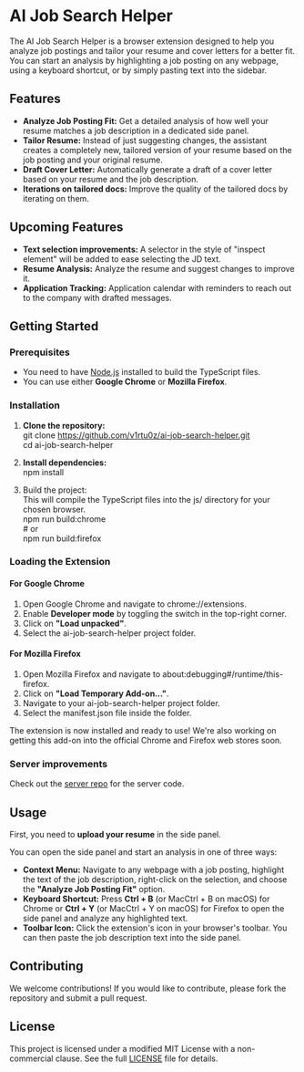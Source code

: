 # **AI Job Search Helper**

The AI Job Search Helper is a browser extension designed to help you analyze job postings and tailor your resume and cover letters for a better fit. You can start an analysis by highlighting a job posting on any webpage, using a keyboard shortcut, or by simply pasting text into the sidebar.

## **Features**

* **Analyze Job Posting Fit:** Get a detailed analysis of how well your resume matches a job description in a dedicated side panel.
* **Tailor Resume:** Instead of just suggesting changes, the assistant creates a completely new, tailored version of your resume based on the job posting and your original resume.
* **Draft Cover Letter:** Automatically generate a draft of a cover letter based on your resume and the job description.
* **Iterations on tailored docs:** Improve the quality of the tailored docs by iterating on them.

## **Upcoming Features**

* **Text selection improvements:** A selector in the style of "inspect element" will be added to ease selecting the JD text.
* **Resume Analysis:** Analyze the resume and suggest changes to improve it.
* **Application Tracking:** Application calendar with reminders to reach out to the company with drafted messages.

## **Getting Started**

### **Prerequisites**

* You need to have [Node.js](https://nodejs.org/en) installed to build the TypeScript files.
* You can use either **Google Chrome** or **Mozilla Firefox**.

### **Installation**

1. **Clone the repository:**  
   git clone https://github.com/v1rtu0z/ai-job-search-helper.git  
   cd ai-job-search-helper

2. **Install dependencies:**  
   npm install

3. Build the project:  
   This will compile the TypeScript files into the js/ directory for your chosen browser.  
   npm run build:chrome  
   \# or  
   npm run build:firefox

### **Loading the Extension**

#### **For Google Chrome**

1. Open Google Chrome and navigate to chrome://extensions.
2. Enable **Developer mode** by toggling the switch in the top-right corner.
3. Click on **"Load unpacked"**.
4. Select the ai-job-search-helper project folder.

#### **For Mozilla Firefox**

1. Open Mozilla Firefox and navigate to about:debugging\#/runtime/this-firefox.
2. Click on **"Load Temporary Add-on..."**.
3. Navigate to your ai-job-search-helper project folder.
4. Select the manifest.json file inside the folder.

The extension is now installed and ready to use\! We're also working on getting this add-on into the official Chrome and Firefox web stores soon.

### **Server improvements**

Check out the [server repo](https://github.com/v1rtu0z/AI-job-search-helper-renderCVserver) for the server code.

## **Usage**

First, you need to **upload your resume** in the side panel.

You can open the side panel and start an analysis in one of three ways:

* **Context Menu:** Navigate to any webpage with a job posting, highlight the text of the job description, right-click on the selection, and choose the **"Analyze Job Posting Fit"** option.
* **Keyboard Shortcut:** Press **Ctrl \+ B** (or MacCtrl \+ B on macOS) for Chrome or **Ctrl \+ Y** (or MacCtrl \+ Y on macOS) for Firefox to open the side panel and analyze any highlighted text.
* **Toolbar Icon:** Click the extension's icon in your browser's toolbar. You can then paste the job description text into the side panel.

## **Contributing**

We welcome contributions\! If you would like to contribute, please fork the repository and submit a pull request.

## **License**

This project is licensed under  a modified MIT License with a non-commercial clause. See the full [LICENSE](LICENSE.md) file for details.
